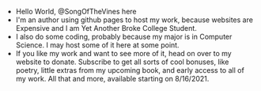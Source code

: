 - Hello World, @SongOfTheVines here
- I'm an author using github pages to host my work, because websites are Expensive and I am Yet Another Broke College Student.
- I also do some coding, probably because my major is in Computer Science. I may host some of it here at some point.
- If you like my work and want to see more of it, head on over to my website to donate. Subscribe to get all sorts of cool
  bonuses, like poetry, little extras from my upcoming book, and early access to all of my work. All that and more,
  available starting on 8/16/2021.
